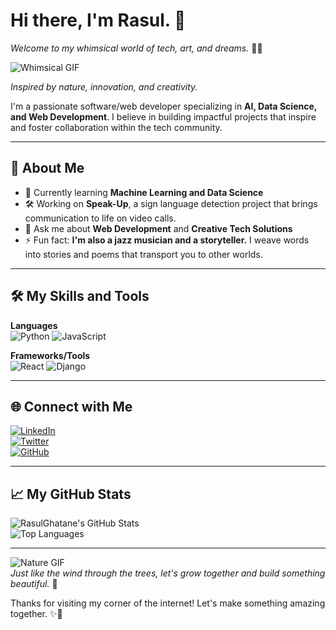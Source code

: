 # Hi there, I'm Rasul. 👋  
*Welcome to my whimsical world of tech, art, and dreams.* 🌿✨  

![Whimsical GIF](https://i.pinimg.com/originals/af/6e/21/af6e213cf897fe5e29f957ccce079f49.gif)
  
*Inspired by nature, innovation, and creativity.*  

I'm a passionate software/web developer specializing in **AI, Data Science, and Web Development**. I believe in building impactful projects that inspire and foster collaboration within the tech community.  

---

## 🚀 About Me  

- 🌱 Currently learning **Machine Learning and Data Science**  
- 🛠 Working on **Speak-Up**, a sign language detection project that brings communication to life on video calls.  
- 💬 Ask me about **Web Development** and **Creative Tech Solutions**  
- ⚡ Fun fact: **I'm also a jazz musician and a storyteller.** I weave words into stories and poems that transport you to other worlds.  

---

## 🛠️ My Skills and Tools  

**Languages**  
![Python](https://img.shields.io/badge/-Python-blue?logo=python&logoColor=white) ![JavaScript](https://img.shields.io/badge/-JavaScript-yellow?logo=javascript&logoColor=white)  

**Frameworks/Tools**  
![React](https://img.shields.io/badge/-React-blue?logo=react&logoColor=white) ![Django](https://img.shields.io/badge/-Django-green?logo=django&logoColor=white)  

---

## 🌐 Connect with Me  

[![LinkedIn](https://img.shields.io/badge/-LinkedIn-0A66C2?logo=linkedin&logoColor=white)](https://www.linkedin.com/in/rasul-ghatane-071120257/)  
[![Twitter](https://img.shields.io/badge/-Twitter-1DA1F2?logo=twitter&logoColor=white)](https://x.com/RasulGhatane)  
[![GitHub](https://img.shields.io/badge/-GitHub-000000?logo=github&logoColor=white)](https://github.com/RasulGhatane)

---

## 📈 My GitHub Stats  

![RasulGhatane's GitHub Stats](https://github-readme-stats.vercel.app/api?username=RasulGhatane&show_icons=true&theme=calm)  
![Top Languages](https://github-readme-stats.vercel.app/api/top-langs/?username=RasulGhatane&layout=compact&theme=calm)

---

![Nature GIF](https://your-link-to-a-nature-themed-gif.com)  
*Just like the wind through the trees, let's grow together and build something beautiful.* 🌳

Thanks for visiting my corner of the internet! Let's make something amazing together. ✨🌿
